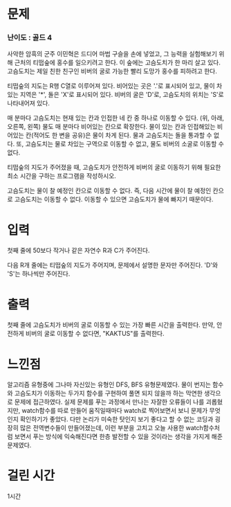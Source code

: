 # 문제

### 난이도 : 골드 4

사악한 암흑의 군주 이민혁은 드디어 마법 구슬을 손에 넣었고, 그 능력을 실험해보기 위해 근처의 티떱숲에 홍수를 일으키려고 한다. 이 숲에는 고슴도치가 한 마리 살고 있다. 고슴도치는 제일 친한 친구인 비버의 굴로 가능한 빨리 도망가 홍수를 피하려고 한다.

티떱숲의 지도는 R행 C열로 이루어져 있다. 비어있는 곳은 '.'로 표시되어 있고, 물이 차있는 지역은 '\*', 돌은 'X'로 표시되어 있다. 비버의 굴은 'D'로, 고슴도치의 위치는 'S'로 나타내어져 있다.

매 분마다 고슴도치는 현재 있는 칸과 인접한 네 칸 중 하나로 이동할 수 있다. (위, 아래, 오른쪽, 왼쪽) 물도 매 분마다 비어있는 칸으로 확장한다. 물이 있는 칸과 인접해있는 비어있는 칸(적어도 한 변을 공유)은 물이 차게 된다. 물과 고슴도치는 돌을 통과할 수 없다. 또, 고슴도치는 물로 차있는 구역으로 이동할 수 없고, 물도 비버의 소굴로 이동할 수 없다.

티떱숲의 지도가 주어졌을 때, 고슴도치가 안전하게 비버의 굴로 이동하기 위해 필요한 최소 시간을 구하는 프로그램을 작성하시오.

고슴도치는 물이 찰 예정인 칸으로 이동할 수 없다. 즉, 다음 시간에 물이 찰 예정인 칸으로 고슴도치는 이동할 수 없다. 이동할 수 있으면 고슴도치가 물에 빠지기 때문이다.

# 입력

첫째 줄에 50보다 작거나 같은 자연수 R과 C가 주어진다.

다음 R개 줄에는 티떱숲의 지도가 주어지며, 문제에서 설명한 문자만 주어진다. 'D'와 'S'는 하나씩만 주어진다.

# 출력

첫째 줄에 고슴도치가 비버의 굴로 이동할 수 있는 가장 빠른 시간을 출력한다. 만약, 안전하게 비버의 굴로 이동할 수 없다면, "KAKTUS"를 출력한다.

# 느낀점

알고리즘 유형중에 그나마 자신있는 유형인 DFS, BFS 유형문제였다. 물이 번지는 함수와 고슴도치가 이동하는 두가지 함수를 구현하여 풀면 되지 않을까 하는 막연한 생각으로 문제에 접근하였다. 실제 문제를 푸는 과정에서 만나는 자잘한 오류들이 나를 괴롭혔지만, watch함수를 따로 만들어 움직일때마다 watch로 찍어보면서 보니 문제가 무엇인지 확인하기가 좋았다. 다만 논리가 미숙한 탓인지 보기 좋다고 할 수 없는 코딩과 굉장히 많은 전역변수들이 만들어졌는데, 이런 부분을 고치고 오늘 사용한 watch함수처럼 보면서 푸는 방식에 익숙해진다면 한층 발전할 수 있을 것이라는 생각을 가지게 해준 문제였다.

# 걸린 시간

1시간
